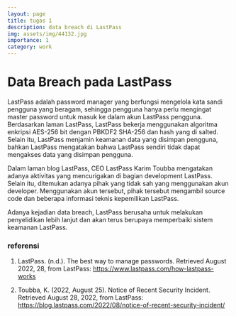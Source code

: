 ```yaml
---
layout: page
title: tugas 1
description: data breach di LastPass
img: assets/img/44132.jpg
importance: 1
category: work
---
```


#  Data Breach pada LastPass
LastPass adalah password manager yang berfungsi mengelola kata sandi pengguna yang beragam, sehingga pengguna hanya perlu mengingat master password untuk masuk ke dalam akun LastPass pengguna. Berdasarkan laman LastPass, LastPass bekerja menggunakan algoritma enkripsi AES-256 bit dengan PBKDF2 SHA-256 dan hash yang di salted. Selain itu, LastPass menjamin keamanan data yang disimpan pengguna, bahkan LastPass mengatakan bahwa LastPass sendiri tidak dapat mengakses data yang disimpan  pengguna.

Dalam laman blog LastPass, CEO LastPass Karim Toubba mengatakan adanya aktivitas yang mencurigakan di bagian development LastPass. Selain itu, ditemukan adanya pihak yang tidak sah yang menggunakan akun developer. Menggunakan akun tersebut, pihak tersebut mengambil source code dan beberapa informasi teknis kepemilikan LastPass.

Adanya kejadian data breach, LastPass berusaha untuk melakukan penyelidikan lebih lanjut dan akan terus berupaya memperbaiki sistem keamanan LastPass.

### referensi

1. LastPass. (n.d.). The best way to manage passwords. Retrieved August 2022, 28, from LastPass: https://www.lastpass.com/how-lastpass-works

2. Toubba, K. (2022, August 25). Notice of Recent Security Incident. Retrieved August 28, 2022, from LastPass: https://blog.lastpass.com/2022/08/notice-of-recent-security-incident/


